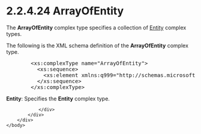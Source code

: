 <html dir="LTR" xmlns:mshelp="http://msdn.microsoft.com/mshelp" xmlns:ddue="http://ddue.schemas.microsoft.com/authoring/2003/5" xmlns:xlink="http://www.w3.org/1999/xlink" xmlns:tool="http://www.microsoft.com/tooltip">
    <head>
        <meta http-equiv="Content-Type" content="text/html; CHARSET=utf-8"></meta>
        <meta name="save" content="history"></meta>
        <title>2.2.4.24 ArrayOfEntity</title>
        <xml>
            <mshelp:toctitle title="2.2.4.24 ArrayOfEntity"></mshelp:toctitle>
            <mshelp:rltitle title="[MS-SSMDSWS-15]: ArrayOfEntity"></mshelp:rltitle>
            <mshelp:keyword index="A" term="bddf358b-4243-43f5-8ee1-ab3984010d87"></mshelp:keyword>
            <mshelp:attr name="DCSext.ContentType" value="open specification"></mshelp:attr>
            <mshelp:attr name="AssetID" value="bddf358b-4243-43f5-8ee1-ab3984010d87"></mshelp:attr>
            <mshelp:attr name="TopicType" value="kbRef"></mshelp:attr>
            <mshelp:attr name="DCSext.Title" value="[MS-SSMDSWS-15]: ArrayOfEntity" />
        </xml>
    </head>
    <body>
        <div id="header">
            <h1 class="heading">2.2.4.24 ArrayOfEntity</h1>
        </div>
        <div id="mainSection">
            <div id="mainBody">
                <div id="allHistory" class="saveHistory"></div>
                <div id="sectionSection0" class="section" name="collapseableSection">
                    

<p>The <b>ArrayOfEntity</b> complex type specifies a collection
of <a href="6c542131-917e-44d9-8354-79794b221d73.htm">Entity</a> complex
types.</p>

<p>The following is the XML schema definition of the <b>ArrayOfEntity</b>
complex type.</p>

<dl>
<dd>
<div><pre>   &lt;xs:complexType name=&quot;ArrayOfEntity&quot;&gt;
     &lt;xs:sequence&gt;
       &lt;xs:element xmlns:q999=&quot;http://schemas.microsoft.com/sqlserver/masterdataservices/2009/09&quot; minOccurs=&quot;0&quot; maxOccurs=&quot;unbounded&quot; name=&quot;Entity&quot; nillable=&quot;true&quot; type=&quot;q999:Entity&quot; xmlns:xs=&quot;http://www.w3.org/2001/XMLSchema&quot; /&gt;
     &lt;/xs:sequence&gt;
   &lt;/xs:complexType&gt;
</pre></div>
</dd></dl>

<p><b>Entity</b>: Specifies the <b>Entity</b> complex
type.</p>


                </div>
            </div>
        </div>
    </body>
</html>